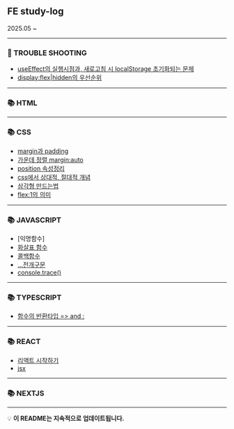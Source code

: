 ## FE study-log 
2025.05 ~

---
### 🤨 TROUBLE SHOOTING
- [useEffect의 실행시점과, 새로고침 시 localStorage 초기화되는 문제](./Front-End/Trouble-Shooting/useEffect-localStorage-bug.md)
- [display:flex|hidden의 우선순위](./Front-End/Trouble-Shooting/display-priority.md)
---

### 📚 HTML
---

### 📚 CSS
- [margin과 padding](./Front-End/02_Css/margin-and-padding.md)
- [가운데 정렬 margin:auto](./Front-End/02_Css/margin-auto.md)
- [position 속성정리](./Front-End/02_Css/position.md)
- [css에서 상대적, 절대적 개념](./Front-End/02_Css/relative-and-absolute.md)
- [삼각형 만드는법](./Front-End/02_Css/make-triangle.md)
- [flex:1의 의미](./Front-End/02_Css/flex-1.md)
---


### 📚 JAVASCRIPT
- [익명함수]
- [화살표 함수](./Front-End/03_JavaScript/arrow-function.md)
- [콜백함수](./Front-End/03_JavaScript/callback-function.md)
- [...전개구문](./Front-End/03_JavaScript/spread-operator.md)
- [console.trace()](./Front-End/03_JavaScript/console-trace.md)

---


### 📚 TYPESCRIPT
- [함수의 반환타입 => and :](./Front-End/04_TypeScript/function-return-type.md)

---


### 📚 REACT
- [리액트 시작하기](./Front-End/05_React/react-setting.md)
- [jsx](./Front-End/05_React/jsx.md)
---

### 📚 NEXTJS	

---

💡 **이 README는 지속적으로 업데이트됩니다.**

